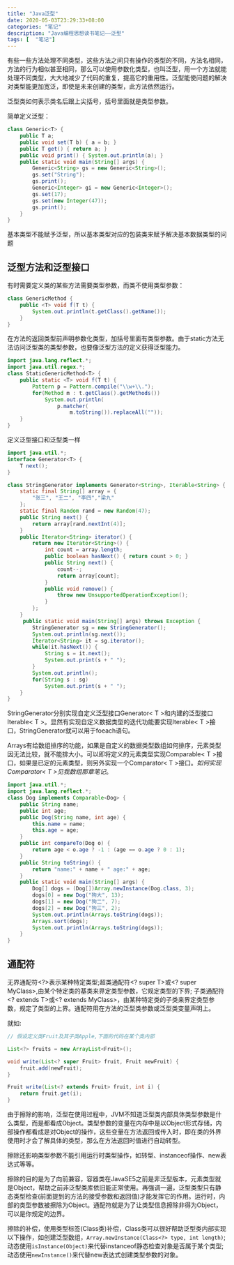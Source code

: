 ```yaml
---
title: "Java泛型"
date: 2020-05-03T23:29:33+08:00
categories: "笔记"
description: "Java编程思想读书笔记——泛型"
tags: [  "笔记"]
---
```


有些一些方法处理不同类型，这些方法之间只有操作的类型的不同，方法名相同，方法的行为相似甚至相同，那么可以使用参数化类型，也叫泛型，用一个方法就能处理不同类型，大大地减少了代码的重复，提高它的重用性。泛型能使问题的解决对类型能更加宽泛，即使是未来创建的类型，此方法依然运行。

泛型类如何表示类名后跟上尖括号，括号里面就是类型参数。

简单定义泛型：

```java
class Generic<T> {
    public T a;
    public void set(T b) { a = b; }
    public T get() { return a; }
    public void print() { System.out.println(a); }
    public static void main(String[] args) {
        Generic<String> gs = new Generic<String>();
        gs.set("String");
        gs.print();
        Generic<Integer> gi = new Generic<Integer>();
        gs.set(17);
        gs.set(new Integer(47));
        gs.print();
    }
}
```

基本类型不能赋予泛型，所以基本类型对应的包装类来赋予解决基本数据类型的问题

## 泛型方法和泛型接口

有时需要定义类的某些方法需要类型参数，而类不使用类型参数：

```java
class GenericMethod {
    public <T> void f(T t) {
        System.out.println(t.getClass().getName());
    }
}
```

在方法的返回类型前声明参数化类型，加括号里面有类型参数。由于static方法无法访问泛型类的类型参数，也要像泛型方法的定义获得泛型能力。

```java
import java.lang.reflect.*;
import java.util.regex.*;
class StaticGenericMethod<T> {
    public static <T> void f(T t) {
        Pattern p = Pattern.compile("\\w+\\.");
        for(Method m : t.getClass().getMethods())
            System.out.println(
                p.matcher(
                    m.toString()).replaceAll(""));
    }
}
```

定义泛型接口和泛型类一样

```java
import java.util.*;
interface Generator<T> {
    T next();
}

class StringGenerator implements Generator<String>, Iterable<String> {
    static final String[] array = {
        "张三", "王二", "李四","梁九"
    };
    static final Random rand = new Random(47);
    public String next() {
        return array[rand.nextInt(4)];
    }
    public Iterator<String> iterator() {
        return new Iterator<String>() {
            int count = array.length;
            public boolean hasNext() { return count > 0; }
            public String next() {
                count--;
                return array[count];
            }
            public void remove() {
                throw new UnsupportedOperationException();
            }
        };
    }
     public static void main(String[] args) throws Exception {
        StringGenerator sg = new StringGenerator();
        System.out.println(sg.next());
        Iterator<String> it = sg.iterator();
        while(it.hasNext()) {
            String s = it.next();
            System.out.print(s + " ");
        }
        System.out.println();
        for(String s : sg)
            System.out.print(s + " ");
    }
}
```

StringGenerator分别实现自定义泛型接口Generator< T >和内建的泛型接口Iterable< T >。显然有实现自定义数据类型的迭代功能要实现Iterable< T >接口，StringGenerator就可以用于foeach语句。

Arrays有给数组排序的功能，如果是自定义的数据类型数组如何排序，元素类型因无法比较，就不能排大小。可以即将定义的元素类型实现Comparable< T >接口，如果是已定的元素类型，则另外实现一个Comparator< T >接口。*如何实现Comparator< T >见我数组那章笔记*。

```java
import java.util.*;
import java.lang.reflect.*;
class Dog implements Comparable<Dog> {
    public String name;
    public int age;
    public Dog(String name, int age) {
        this.name = name;
        this.age = age;
    }
    public int compareTo(Dog o) {
        return age < o.age ? -1 : (age == o.age ? 0 : 1);
    }
    public String toString() {
        return "name:" + name + " age:" + age;
    }
    public static void main(String[] args) {
        Dog[] dogs = (Dog[])Array.newInstance(Dog.class, 3);
        dogs[0] = new Dog("狗大", 13);
        dogs[1] = new Dog("狗二", 7);
        dogs[2] = new Dog("狗三", 2);
        System.out.println(Arrays.toString(dogs));
        Arrays.sort(dogs);
        System.out.println(Arrays.toString(dogs));
    }
}
```

## 通配符

无界通配符<?>表示某种特定类型;超类通配符<? super T>或<? super MyClass>,由某个特定类的基类来界定类型参数，它规定类型的下界;
子类通配符<? extends T>或<? extends MyClass>，由某种特定类的子类来界定类型参数，规定了类型的上界。通配符用在方法的泛型类参数或泛型类变量声明上。

就如:

```java
// 假设定义类Fruit及其子类Apple,下面的代码在某个类内部

List<?> fruits = new ArrayList<Fruit>();

void write(List<? super Fruit> fruit, Fruit newFruit) {
    fruit.add(newFruit);
}

Fruit write(List<? extends Fruit> fruit, int i) {
    return fruit.get(i);
}
```

由于擦除的影响，泛型在使用过程中，JVM不知道泛型类内部具体类型参数是什么类型，而是都看成Object。类型参数的变量在内存中是以Object形式存储，内部操作都看成是对Object的操作，这些变量在方法返回或传入时，即在类的外界使用时才会了解具体的类型，那么在方法返回时值进行自动转型。

擦除还影响类型参数不能引用运行时类型操作，如转型、instanceof操作、new表达式等等。

擦除的目的是为了向前兼容，容器类在JavaSE5之前是非泛型版本，元素类型就是Object，帮助之前非泛型类库依旧能正常使用。再强调一遍，泛型类型只有静态类型检查(前面提到的方法的接受参数和返回值)才能发挥它的作用。运行时，内部的类型参数被擦除为Object。通配符就是为了让类型信息擦除非得为Object，可以是你规定的边界。

擦除的补偿，使用类型标签(Class类)补偿，Class类可以很好帮助泛型类内部实现以下操作，如创建泛型数组，`Array.newInstance(Class<?> type, int length)`;动态使用`isInstance(Object)`来代替instanceof静态检查对象是否属于某个类型;动态使用`newInstance()`来代替new表达式创建类型参数的对象。
